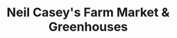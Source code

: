 ---
title: "Neil Casey's Farm Market & Greenhouses"
url: /tully/neil-caseys-farm-market-und-greenhouses/
shop: Hofladen
---